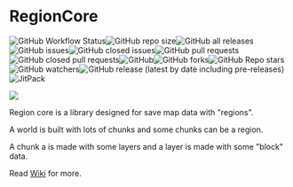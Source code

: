 # RegionCore

![GitHub Workflow Status](https://img.shields.io/github/workflow/status/YertinMC/RegionCore/Build?style=for-the-badge)![GitHub repo size](https://img.shields.io/github/repo-size/YertinMC/RegionCore?style=for-the-badge)![GitHub all releases](https://img.shields.io/github/downloads/YertinMC/RegionCore/total?style=for-the-badge)![GitHub issues](https://img.shields.io/github/issues/YertinMC/RegionCore?style=for-the-badge)![GitHub closed issues](https://img.shields.io/github/issues-closed/YertinMC/RegionCore?style=for-the-badge)![GitHub pull requests](https://img.shields.io/github/issues-pr/YertinMC/RegionCore?style=for-the-badge)![GitHub closed pull requests](https://img.shields.io/github/issues-pr-closed/YertinMC/RegionCore?style=for-the-badge)![GitHub](https://img.shields.io/github/license/YertinMC/RegionCore?style=for-the-badge)![GitHub forks](https://img.shields.io/github/forks/YertinMC/RegionCore?style=for-the-badge)![GitHub Repo stars](https://img.shields.io/github/stars/YertinMC/RegionCore?style=for-the-badge)![GitHub watchers](https://img.shields.io/github/watchers/YertinMC/RegionCore?style=for-the-badge)![GitHub release (latest by date including pre-releases)](https://img.shields.io/github/v/release/YertinMC/RegionCore?include_prereleases&style=for-the-badge)![JitPack](https://img.shields.io/jitpack/v/github/YertinMC/RegionCore?style=for-the-badge)

[![](https://jitpack.io/v/top.yertinmc/RegionCore.svg?style=flat-square)](https://jitpack.io/#top.yertinmc/RegionCore)

Region core is a library designed for save map data with "regions".

A world is built with lots of chunks and some chunks can be a region.

A chunk a is made with some layers and a layer is made with some "block" data.

Read [Wiki](https://github.com/YertinMC/RegionCore/wiki) for more.